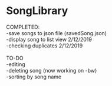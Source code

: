 # SongLibrary

COMPLETED:<br />
  -save songs to json file (savedSong.json)<br />
  -display song to list view 2/12/2019 <br />
  -checking duplicates 2/12/2019 <br />
  <br />
 TO-DO<br />
  -editing<br />
  -deleting song  (now working on -bw)<br />
  -sorting by song name<br />
